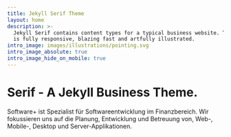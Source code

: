 ```yaml
---
title: Jekyll Serif Theme
layout: home
description: >-
  Jekyll Serif contains content types for a typical business website. The theme
  is fully responsive, blazing fast and artfully illustrated.
intro_image: images/illustrations/pointing.svg
intro_image_absolute: true
intro_image_hide_on_mobile: true
---
```


# Serif - A Jekyll Business Theme.

Software+ ist Spezialist für Softwareentwicklung im Finanzbereich. Wir fokussieren uns auf die Planung, Entwicklung und Betreuung von, Web-, Mobile-, Desktop und Server-Applikationen.